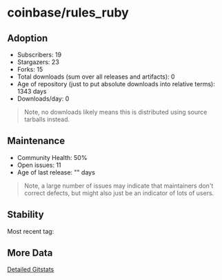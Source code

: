 # coinbase/rules_ruby

## Adoption

- Subscribers: 19
- Stargazers: 23
- Forks: 15
- Total downloads (sum over all releases and artifacts): 0
- Age of repository (just to put absolute downloads into relative terms): 1343 days
- Downloads/day: 0

> Note, no downloads likely means this is distributed using source tarballs instead.

## Maintenance

- Community Health: 50%
- Open issues: 11
- Age of last release: "<No Releases>" days

> Note, a large number of issues may indicate that maintainers don't correct defects, but might also
> just be an indicator of lots of users.

## Stability

Most recent tag: 

## More Data

[Detailed Gitstats](/bazel-catalog/gitstats/coinbase/rules_ruby)

